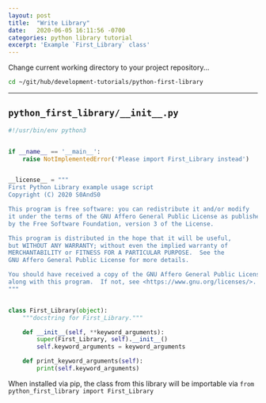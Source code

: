 ```yaml
---
layout: post
title:  "Write Library"
date:   2020-06-05 16:11:56 -0700
categories: python library tutorial
excerpt: 'Example `First_Library` class'
---
```




Change current working directory to your project repository...


```bash
cd ~/git/hub/development-tutorials/python-first-library
```


------


## `python_first_library/__init__.py`
[python_first_library/__init__.py]: #python_first_library__init__py ""


```python
#!/usr/bin/env python3


if __name__ == '__main__':
    raise NotImplementedError('Please import First_Library instead')


__license__ = """
First Python Library example usage script
Copyright (C) 2020 S0AndS0

This program is free software: you can redistribute it and/or modify
it under the terms of the GNU Affero General Public License as published
by the Free Software Foundation, version 3 of the License.

This program is distributed in the hope that it will be useful,
but WITHOUT ANY WARRANTY; without even the implied warranty of
MERCHANTABILITY or FITNESS FOR A PARTICULAR PURPOSE.  See the
GNU Affero General Public License for more details.

You should have received a copy of the GNU Affero General Public License
along with this program.  If not, see <https://www.gnu.org/licenses/>.
"""


class First_Library(object):
    """docstring for First_Library."""

    def __init__(self, **keyword_arguments):
        super(First_Library, self).__init__()
        self.keyword_arguments = keyword_arguments

    def print_keyword_arguments(self):
        print(self.keyword_arguments)
```


When installed via pip, the class from this library will be importable via `from python_first_library import First_Library`
